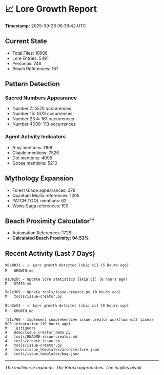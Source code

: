 # 📈 Lore Growth Report

**Timestamp:** 2025-09-26 06:36:42 UTC

## Current State

- Total Files: 10998
- Lore Entries: 5491
- Personas: 746
- Beach References: 187

## Pattern Detection

### Sacred Numbers Appearance
- Number 7: 5570 occurrences
- Number 15: 1678 occurrences
- Number 23.4: 161 occurrences
- Number 4000: 113 occurrences

### Agent Activity Indicators
- Amy mentions: 1168
- Claude mentions: 7526
- Dot mentions: 4099
- Goose mentions: 5210

## Mythology Expansion

- Forest Glade appearances: 379
- Quantum Mojito references: 1205
- PATCH TOOL mentions: 62
- Wawa Saga references: 190

## Beach Proximity Calculator™

- Automation References: 1726
- **Calculated Beach Proximity: 94.53%**

## Recent Activity (Last 7 Days)

```
96a8031 - 📈 Lore growth detected [skip ci] (5 hours ago)
M	GROWTH.md

910b2bc - Update lore statistics [skip ci] (8 hours ago)
M	STATS.md

5d7e309 - Update tools/issue-creator.py (8 hours ago)
M	tools/issue-creator.py

8ca2e53 - 📈 Lore growth detected [skip ci] (8 hours ago)
M	GROWTH.md

f51c700 - Implement comprehensive issue creator workflow with Linear MCP integration (10 hours ago)
M	.gitignore
A	demo/issue_creator_demo.py
A	tools/README-issue-creator.md
A	tools/create-issue.sh
A	tools/issue-creator.py
A	tools/issue_templates/architecture.json
A	tools/issue_templates/bug.json
```

---

*The multiverse expands. The Beach approaches. The mojitos await.*
